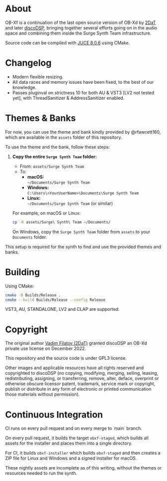 # About

OB-Xf is a continuation of the last open source version of OB-Xd by [2DaT](https://github.com/2DaT/Obxd) and later
[discoDSP](https://github.com/reales/OB-Xd), bringing together several efforts going on in the audio space and
combining them inside the Surge Synth Team infrastructure.

Source code can be compiled with [JUCE 8.0.6](https://github.com/juce-framework/JUCE/releases/tag/8.0.6) using CMake.

# Changelog

- Modern flexible resizing.
- All data races and memory issues have been fixed, to the best of our knowledge.
- Passes pluginval on strictness 10 for both AU & VST3 [LV2 not tested yet], with ThreadSanitizer & AddressSanitizer enabled.

# Themes & Banks

For now, you can use the theme and bank kindly provided by @rfawcett160, which are available in the `assets` folder of this repository.

To use the theme and the bank, follow these steps:

1. **Copy the entire `Surge Synth Team` folder:**
    - From: `assets/Surge Synth Team`
    - To:
        - **macOS:**  
          `~/Documents/Surge Synth Team`
        - **Windows:**  
          `C:\Users\<YourUserName>\Documents\Surge Synth Team`
        - **Linux:**  
          `~/Documents/Surge Synth Team` (or similar)

   For example, on macOS or Linux:
    ```sh
    cp -R assets/Surge\ Synth\ Team ~/Documents/
    ```
   On Windows, copy the `Surge Synth Team` folder from `assets` to your `Documents` folder.

This setup is required for the synth to find and use the provided themes and banks.


# Building

Using CMake:

```bash
cmake -B Builds/Release .
cmake --build Builds/Release --config Release
```

VST3, AU, STANDALONE, LV2 and CLAP are supported.

# Copyright

The original author [Vadim Filatov (2DaT)](https://github.com/2DaT) granted discoDSP an OB-Xd private use license on December 2022.

This repository and the source code is under GPL3 license.

Other images and applicable resources have all rights reserved and copyrighted to discoDSP (no copying, modifying, merging, selling, leasing, redistributing, assigning, or transferring, remove, alter, deface, overprint or otherwise obscure licensor patent, trademark, service mark or copyright, publish or distribute in any form of electronic or printed communication those materials without permission).

# Continuous Integration

CI runs on every pull request and on every merge to ˙main˙ branch.

On every pull request, it builds the target `obxf-staged`, which builds all assets for the installer and places them into a single directory.

For CI, it builds `obxf-installer` which builds `obxf-staged` and then creates a ZIP file for Linux and Windows and a signed installer for macOS.

These nightly assets are incomplete as of this writing, without the themes or resources needed to run the synth.
